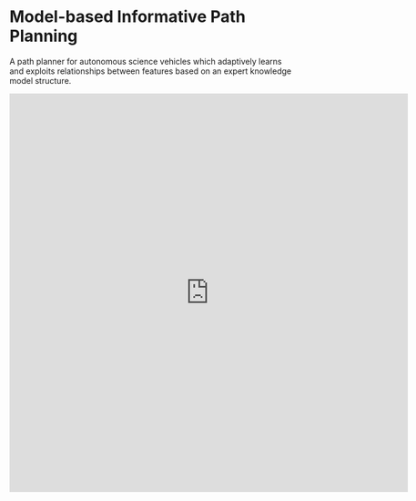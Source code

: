 # Model-based Informative Path Planning

A path planner for autonomous science vehicles which adaptively learns and exploits relationships between features based on an expert knowledge model structure.

<embed src="https://github.com/gmargo11/MIPP/raw/master/paper.pdf" type="application/pdf" width="700px" height="700px">
</embed>
